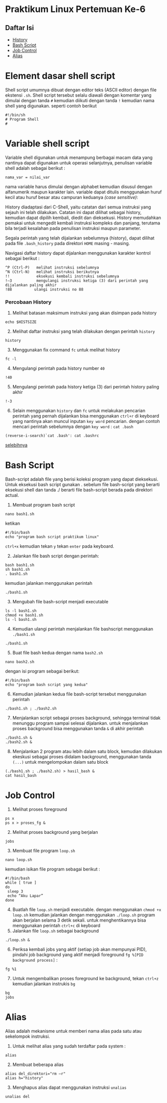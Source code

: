 Praktikum Linux Pertemuan Ke-6
==============================

## Daftar Isi
- [History](#history) 
- [Bash Script](#bash-script)
- [Job Control](#job-control)
- [Alias](#alias)


Element dasar shell script
==========================

Shell script umumnya dibuat dengan editor teks (ASCII editor) dengan file ekstensi `.sh`. Shell script tersebut selalu diawali dengan komentar yang dimulai dengan tanda `#` kemudian diikuti dengan tanda `!` kemudian nama shell yang digunakan. seperti contoh berikut
```
#!/bin/sh
# Program Shell
#
```

Variable shell script
=====================
Variable shell  digunakan untuk menampung berbagai macam data yang nantinya dapat digunakan untuk operasi selanjutnya, penulisan variable shell adalah sebagai berikut : 
```
nama_var = nilai_var
```
nama variable harus dimulai dengan alphabet kemudian disusul dengan alfanumerik maupun karakter lain. variable dapat ditulis menggunakan huruf kecil atau huruf besar atau campuran keduanya *(case sensitive)*:



History diadaptasi dari C-Shell, yaitu catatan dari semua instruksi yang sejauh ini telah dilakukan. Catatan ini dapat dilihat sebagai history, kemudian dapat dipilih kembali, diedit dan dieksekusi. History memudahkan pemakai untuk mengedit kembali instruksi kompleks dan panjang, terutama bila terjadi kesalahan pada penulisan instruksi maupun parameter.

Segala perintah yang telah dijalankan sebelumnya (history), dapat dilihat pada file `.bash_history` pada direktori `HOME` masing - masing.

Navigasi daftar history dapat dijalankan menggunakan karakter kontrol sebagai berikut :
```
^P (Ctrl-P)   melihat instruksi sebelumnya
^N (Ctrl-N)   melihat instruksi berikutnya
!!            eksekusi kembali instruksi sebelumnya
!–3           mengulangi instruksi ketiga (3) dari perintah yang dijalankan paling akhir
!88          ulangi instruksi no 88
```

### Percobaan History

1. Melihat batasan maksimum instruksi yang akan disimpan pada history
```
echo $HISTSIZE
```
2. Melihat daftar instruksi yang telah dilakukan dengan perintah `history`
```
history
```
3. Menggunakan fix command `fc` untuk melihat history
```
fc -l
```
4. Mengulangi perintah pada history number `40`
```
!40
```
5. Mengulangi perintah pada history ketiga (3) dari perintah history paling akhir
```
!-3
```
6. Selain menggunakan `history` dan `fc` untuk melakukan pencarian perintah yang pernah dijalankan bisa menggunakan `ctrl+r` di  keyboard yang nantinya akan muncul inputan `key word` pencarian. dengan contoh mencari perintah sebelumnya dengan `key word` : `cat .bash`
```
(reverse-i-search)`cat .bash': cat .bashrc 
```

[selebihnya](https://www.washington.edu/computing/unix/history.html)

Bash Script
===========

Bash-script adalah file yang berisi koleksi program yang dapat dieksekusi. Untuk eksekusi bash script gunakan . sebelum file bash-script yang berarti eksekusi shell dan tanda ./ berarti file bash-script berada pada direktori actual.
1. Membuat program bash script
```
nano bash1.sh
```
ketikan
```
#!/bin/bash
echo "program bash script praktikum linux"
```
`ctrl+x` kemudian tekan `y` tekan `enter` pada keyboard.

2. Jalankan file bash script dengan perintah:
```
bash bash1.sh
sh bash1.sh
. bash1.sh
```
kemudian jalankan menggunakan perintah
```
./bash1.sh
```
3. Mengubah file bash-script menjadi executable
```
ls -l bash1.sh
chmod +x bash1.sh
ls -l bash1.sh
```
4. Kemudian ulangi perintah menjalankan file bashscript menggunakan `./bash1.sh`
```
./bash1.sh
```
5. Buat file bash kedua dengan nama `bash2.sh`
```
nano bash2.sh
```
dengan isi program sebagai berikut:
```
#!/bin/bash
echo "program bash script yang kedua"
```
6. Kemudian jalankan kedua file bash-script tersebut menggunakan perintah
```
./bash1.sh ; ./bash2.sh
```
7. Menjalankan script sebagai proses background, sehingga terminal tidak menunggu program sampai selesai dijalankan. untuk menjalankan proses background bisa menggunakan tanda `&` di akhir perintah
```
./bash1.sh &
./bash2.sh &
```
8. Menjalankan 2 program atau lebih dalam satu block, kemudian dilakukan ekeskusi sebagai proses didalam background, menggunakan tanda `(...)` untuk mengelompokan dalam satu block
```
(./bash1.sh ; ./bash2.sh) > hasil_bash &
cat hasil_bash
```

# Job Control

1. Melihat proses foreground
```
ps x
ps x > proses_fg &
```
2. Melihat proses background yang berjalan
```
jobs
```
3. Membuat file program `loop.sh`
```
nano loop.sh
```
kemudian isikan file program sebagai berikut :
```
#!/bin/bash 
while [ true ] 
do
 sleep 3
 echo “Aku Lapar”
done
```
4. Buatlah file `loop.sh` menjadi executable. dengan menggunakan `chmod +x loop.sh` kemudian jalankan dengan menggunakan `./loop.sh` program akan berjalan selama 3 detik sekali. untuk menghentikannya bisa menggunakan perintah `ctrl+c` di keyboard
5. Jalankan file `loop.sh` sebagai background
```
./loop.sh &
```
6. Periksa kembali jobs yang aktif (setiap job akan mempunyai  PID), pindahi job background yang aktif menjadi foreground `fg %[PID background process]` :
```
fg %1
```
7. Untuk mengembalikan proses foreground ke background, tekan `ctrl+z` kemudian jalankan instrukis `bg`
```
bg
jobs
```

# Alias
Alias adalah mekanisme untuk memberi nama alias pada satu atau sekelompok instruksi. 
1. Untuk melihat alias yang sudah terdaftar pada system :
```
alias
```
2. Membuat beberapa alias
```
alias del_direktori="rm –r"
alias h="history"
```
3. Menghapus alias dapat menggunakan instruksi `unalias`
```
unalias del
```